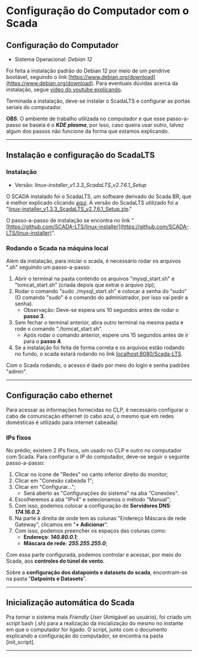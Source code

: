 # Configuração do Computador com o Scada

## Configuração do Computador

- Sistema Operacional: *Debian 12*

Foi feita a instalação padrão do Debian 12 por meio de um pendrive bootável, seguindo o link [https://www.debian.org/download](https://www.debian.org/download).
Para eventuais dúvidas acerca da instalação, segue [vídeo do youtube explicando](https://www.youtube.com/watch?v=QOuspK8MARk).

Terminada a instalação, deve-se instalar o ScadaLTS e configurar as portas seriais do computador.

**OBS**: O ambiente de trabalho utilizada no computador e que esse passo-a-passo se baseia é o ***KDE plasma***, por isso, caso queira usar outro, talvez algum dos passos não funcione da 
forma que estamos explicando.
___

## Instalação e configuração do ScadaLTS

### Instalação

- Versão: *linux-installer_v1.3.3_ScadaLTS_v2.7.6.1_Setup*

O SCADA instalado foi o ScadaLTS, um software derivado do Scada BR, que é melhor explicado clicando [aqui](https://github.com/SCADA-LTS/Scada-LTS?tab=readme-ov-file). A versão do 
ScadaLTS utilizado foi a "[linux-installer_v1.3.3_ScadaLTS_v2.7.6.1_Setup.zip](https://github.com/SCADA-LTS/linux-installer/releases/download/v1.3.3/linux-installer_v1.3.3_ScadaLTS_v2.7.6.1_Setup.zip)."

O passo-a-passo de instalação se encontra no link "[https://github.com/SCADA-LTS/linux-installer](https://github.com/SCADA-LTS/linux-installer)".

### Rodando o Scada na máquina local

Além da instalação, para iniciar o scada, é necessário rodar os arquivos ".sh" seguindo um passo-a-passo:

1. Abrir o terminal na pasta contendo os arquivos "mysql_start.sh" e "tomcat_start.sh" (criada depois que extrai o arquivo zip);
2. Rodar o comando "sudo ./mysql_start.sh" e colocar a senha do "sudo" (O comando "sudo" é o comando do administrador, por isso vai pedir a senha).
	- Observação: Deve-se espera uns 10 segundos antes de rodar o **passo 3**.
3. Sem fechar o terminal anterior, abra outro terminal na mesma pasta e rode o comando "./tomcat_start.sh".
	- Após rodar o comando anterior, espere uns 15 segundos antes de ir para o **passo 4**.
4. Se a instalação foi feita de forma correta e os arquivos estão rodando no fundo, o scada estará rodando no link [localhost:8080/Scada-LTS](localhost:8080/Scada-LTS).

Com o Scada rodando, o acesso é dado por meio do login e senha padrões "admin".
___

## Configuração cabo ethernet

Para acessar as informações fornecidas no CLP, é necessário configurar o cabo de comunicação ethernet (o cabo azul, o mesmo que em redes domésticas é utilizado para internet cabeada)

### IPs fixos

No prédio, existem 2 IPs fixos, um usado no CLP e outro no computador com Scada. 
Para configurar o IP do computador, deve-se seguir o seguinte passo-a-passo:

1. Clicar no ícone de "Redes" no canto inferior direito do monitor;
2. Clicar em "Conexão cabeada 1";
3. Clicar em "Configurar...";
	- Será aberto as "Configurações do sistema" na aba "Conexões".
4. Escolheremos a aba "IPv4" e selecionamos o método "Manual";
5. Com isso, podemos colocar a configuração de **Servidores DNS**: ***174.16.0.2***.
6. Na parte à direita de onde tem as colunas "Endereço Máscara de rede Gateway", clicamos em "**+ Adicionar**".
7. Com isso, podemos preencher os espaços das colunas como:
	- **Endereço**: ***140.80.0.1***;
	- **Máscara de rede**: ***255.255.255.0***;

Com essa parte configurada, podemos controlar e acessar, por meio do Scada, aos **controles do túnel de vento**.

Sobre a **configuração dos datapoints e datasets do scada**, encontram-se na pasta "**Datpoints e Datasets**". 

___

## Inicialização automática do Scada

Pra tornar o sistema mais *Friendly User* (Amigável ao usuário), foi criado um *script* bash (.sh) para a realização da 
inicialização do mesmo no instante em que o computador for ligado. O script, junto com o documento explicando a configuração do 
computador, se encontra na pasta [init_script].

___
